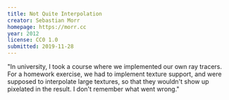 ```yaml
---
title: Not Quite Interpolation
creator: Sebastian Morr
homepage: https://morr.cc
year: 2012
license: CC0 1.0
submitted: 2019-11-28
---
```


"In university, I took a course where we implemented our own ray tracers. For a homework exercise, we had to implement texture support, and were supposed to interpolate large textures, so that they wouldn't show up pixelated in the result. I don't remember what went wrong."
